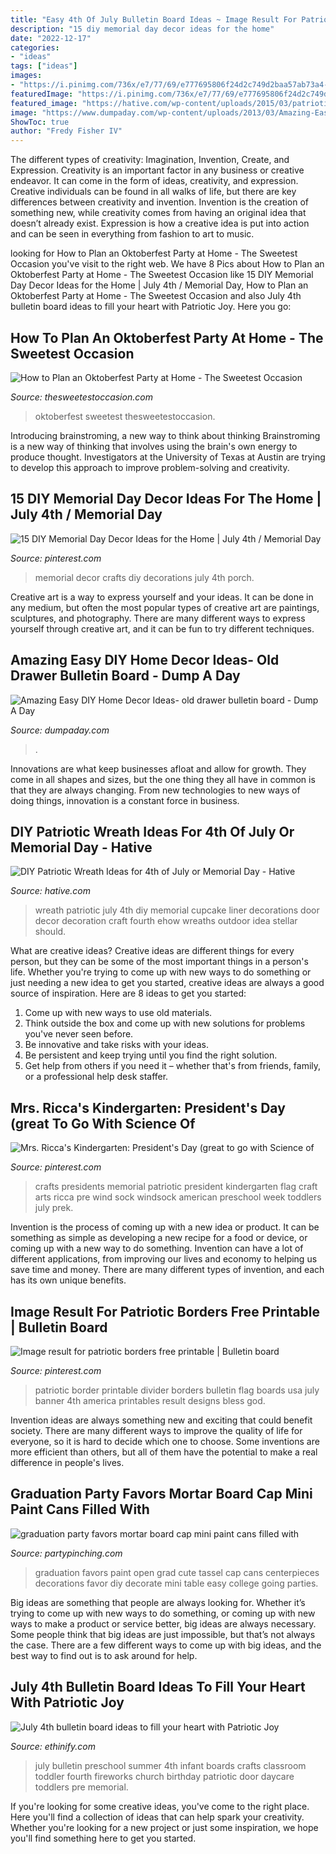 ```yaml
---
title: "Easy 4th Of July Bulletin Board Ideas ~ Image Result For Patriotic Borders Free Printable"
description: "15 diy memorial day decor ideas for the home"
date: "2022-12-17"
categories:
- "ideas"
tags: ["ideas"]
images:
- "https://i.pinimg.com/736x/e7/77/69/e777695806f24d2c749d2baa57ab73a4--crafts-for-memorial-day-memorial-day-porch-decor.jpg?b=t"
featuredImage: "https://i.pinimg.com/736x/e7/77/69/e777695806f24d2c749d2baa57ab73a4--crafts-for-memorial-day-memorial-day-porch-decor.jpg?b=t"
featured_image: "https://hative.com/wp-content/uploads/2015/03/patriotic-wreaths/1-patriotic-wreath-decoration-idea.jpg"
image: "https://www.dumpaday.com/wp-content/uploads/2013/03/Amazing-Easy-DIY-Home-Decor-Ideas-old-drawer-bulletin-board.jpg"
ShowToc: true
author: "Fredy Fisher IV"
---
```



The different types of creativity: Imagination, Invention, Create, and Expression.
Creativity is an important factor in any business or creative endeavor. It can come in the form of ideas, creativity, and expression. Creative individuals can be found in all walks of life, but there are key differences between creativity and invention. Invention is the creation of something new, while creativity comes from having an original idea that doesn’t already exist. Expression is how a creative idea is put into action and can be seen in everything from fashion to art to music.

	

		
looking for How to Plan an Oktoberfest Party at Home - The Sweetest Occasion you've visit to the right web. We have 8 Pics about How to Plan an Oktoberfest Party at Home - The Sweetest Occasion like 15 DIY Memorial Day Decor Ideas for the Home | July 4th / Memorial Day, How to Plan an Oktoberfest Party at Home - The Sweetest Occasion and also July 4th bulletin board ideas to fill your heart with Patriotic Joy. Here you go:
		
    
## How To Plan An Oktoberfest Party At Home - The Sweetest Occasion

<img loading=lazy src="https://thesweetestoccasion.com/wp-content/uploads/2020/10/Oktoberfest-Party-Ideas-7-800x1200.jpg" onerror="this.onerror=null;this.src='https://tse4.mm.bing.net/th?id=OIP.msvxujlV4SOV1ZtuYBkxUAHaLH&amp;pid=15.1';" alt="How to Plan an Oktoberfest Party at Home - The Sweetest Occasion">

_Source: thesweetestoccasion.com_

>oktoberfest sweetest thesweetestoccasion. 

	

Introducing brainstroming, a new way to think about thinking
Brainstroming is a new way of thinking that involves using the brain's own energy to produce thought. Investigators at the University of Texas at Austin are trying to develop this approach to improve problem-solving and creativity.

    
## 15 DIY Memorial Day Decor Ideas For The Home | July 4th / Memorial Day

<img loading=lazy src="https://i.pinimg.com/736x/e7/77/69/e777695806f24d2c749d2baa57ab73a4--crafts-for-memorial-day-memorial-day-porch-decor.jpg?b=t" onerror="this.onerror=null;this.src='https://tse2.mm.bing.net/th?id=OIP.IYNCdRA1ybw7goW5WbVg7QHaJ4&amp;pid=15.1';" alt="15 DIY Memorial Day Decor Ideas for the Home | July 4th / Memorial Day">

_Source: pinterest.com_

>memorial decor crafts diy decorations july 4th porch. 

	

Creative art is a way to express yourself and your ideas. It can be done in any medium, but often the most popular types of creative art are paintings, sculptures, and photography. There are many different ways to express yourself through creative art, and it can be fun to try different techniques.

    
## Amazing Easy DIY Home Decor Ideas- Old Drawer Bulletin Board - Dump A Day

<img loading=lazy src="https://www.dumpaday.com/wp-content/uploads/2013/03/Amazing-Easy-DIY-Home-Decor-Ideas-old-drawer-bulletin-board.jpg" onerror="this.onerror=null;this.src='https://tse2.mm.bing.net/th?id=OIP.wGhBW6uKDkhtymHYG6CP5gHaKP&amp;pid=15.1';" alt="Amazing Easy DIY Home Decor Ideas- old drawer bulletin board - Dump A Day">

_Source: dumpaday.com_

>. 

	

Innovations are what keep businesses afloat and allow for growth. They come in all shapes and sizes, but the one thing they all have in common is that they are always changing. From new technologies to new ways of doing things, innovation is a constant force in business.

    
## DIY Patriotic Wreath Ideas For 4th Of July Or Memorial Day - Hative

<img loading=lazy src="https://hative.com/wp-content/uploads/2015/03/patriotic-wreaths/1-patriotic-wreath-decoration-idea.jpg" onerror="this.onerror=null;this.src='https://tse3.mm.bing.net/th?id=OIP.TlVkDPjUxdE7MyP76j5dmgHaLD&amp;pid=15.1';" alt="DIY Patriotic Wreath Ideas for 4th of July or Memorial Day - Hative">

_Source: hative.com_

>wreath patriotic july 4th diy memorial cupcake liner decorations door decor decoration craft fourth ehow wreaths outdoor idea stellar should. 

	

What are creative ideas?
Creative ideas are different things for every person, but they can be some of the most important things in a person's life. Whether you're trying to come up with new ways to do something or just needing a new idea to get you started, creative ideas are always a good source of inspiration. Here are 8 ideas to get you started: 
1. Come up with new ways to use old materials.
2. Think outside the box and come up with new solutions for problems you've never seen before.
3. Be innovative and take risks with your ideas.
4. Be persistent and keep trying until you find the right solution. 
5. Get help from others if you need it – whether that's from friends, family, or a professional help desk staffer. 

    
## Mrs. Ricca&#039;s Kindergarten: President&#039;s Day (great To Go With Science Of

<img loading=lazy src="https://i.pinimg.com/originals/7c/23/77/7c23777f744fad1e1263922d22ebf4bb.jpg" onerror="this.onerror=null;this.src='https://tse3.mm.bing.net/th?id=OIP.Ebhxv_FRJwDolXyRmDxYNgHaLG&amp;pid=15.1';" alt="Mrs. Ricca&#039;s Kindergarten: President&#039;s Day (great to go with Science of">

_Source: pinterest.com_

>crafts presidents memorial patriotic president kindergarten flag craft arts ricca pre wind sock windsock american preschool week toddlers july prek. 

	

Invention is the process of coming up with a new idea or product. It can be something as simple as developing a new recipe for a food or device, or coming up with a new way to do something. Invention can have a lot of different applications, from improving our lives and economy to helping us save time and money. There are many different types of invention, and each has its own unique benefits.

    
## Image Result For Patriotic Borders Free Printable | Bulletin Board

<img loading=lazy src="https://i.pinimg.com/736x/5f/e2/56/5fe256fc5714c8e1d92d845c52ed7c05.jpg" onerror="this.onerror=null;this.src='https://tse1.mm.bing.net/th?id=OIP.hYq3hshqZ5u5NUCohm7SXAHaIE&amp;pid=15.1';" alt="Image result for patriotic borders free printable | Bulletin board">

_Source: pinterest.com_

>patriotic border printable divider borders bulletin flag boards usa july banner 4th america printables result designs bless god. 

	

Invention ideas are always something new and exciting that could benefit society. There are many different ways to improve the quality of life for everyone, so it is hard to decide which one to choose. Some inventions are more efficient than others, but all of them have the potential to make a real difference in people's lives.

    
## Graduation Party Favors Mortar Board Cap Mini Paint Cans Filled With

<img loading=lazy src="https://partypinching.com/wp-content/uploads/2016/11/cache_4098887304.png" onerror="this.onerror=null;this.src='https://tse3.mm.bing.net/th?id=OIP.u7jLjQ5tKBmwjR5qidElMQHaJ4&amp;pid=15.1';" alt="graduation party favors mortar board cap mini paint cans filled with">

_Source: partypinching.com_

>graduation favors paint open grad cute tassel cap cans centerpieces decorations favor diy decorate mini table easy college going parties. 

	

Big ideas are something that people are always looking for. Whether it’s trying to come up with new ways to do something, or coming up with new ways to make a product or service better, big ideas are always necessary. Some people think that big ideas are just impossible, but that’s not always the case. There are a few different ways to come up with big ideas, and the best way to find out is to ask around for help.

    
## July 4th Bulletin Board Ideas To Fill Your Heart With Patriotic Joy

<img loading=lazy src="https://i.pinimg.com/originals/e4/ee/d1/e4eed19f958aa4e1dfba32458ce4e52f.jpg" onerror="this.onerror=null;this.src='https://tse2.mm.bing.net/th?id=OIP.oErmBidUlj6VcMzcivd2JgHaHa&amp;pid=15.1';" alt="July 4th bulletin board ideas to fill your heart with Patriotic Joy">

_Source: ethinify.com_

>july bulletin preschool summer 4th infant boards crafts classroom toddler fourth fireworks church birthday patriotic door daycare toddlers pre memorial. 

	

If you're looking for some creative ideas, you've come to the right place. Here you'll find a collection of ideas that can help spark your creativity. Whether you're looking for a new project or just some inspiration, we hope you'll find something here to get you started.

